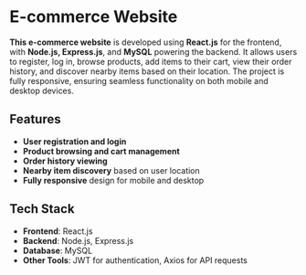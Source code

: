 # E-commerce Website

**This e-commerce website** is developed using **React.js** for the frontend, with **Node.js, Express.js**, and **MySQL** powering the backend. It allows users to register, log in, browse products, add items to their cart, view their order history, and discover nearby items based on their location. The project is fully responsive, ensuring seamless functionality on both mobile and desktop devices.

## Features

- **User registration and login**
- **Product browsing and cart management**
- **Order history viewing**
- **Nearby item discovery** based on user location
- **Fully responsive** design for mobile and desktop

## Tech Stack

- **Frontend**: React.js
- **Backend**: Node.js, Express.js
- **Database**: MySQL
- **Other Tools**: JWT for authentication, Axios for API requests
